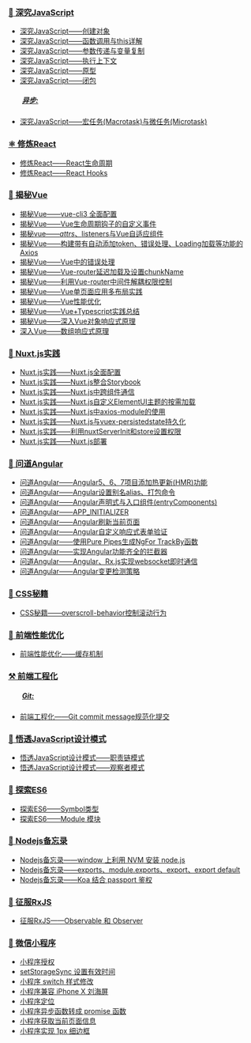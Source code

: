### [🍓 深究JavaScript](https://github.com/staven630/blog/tree/master/%E6%B7%B1%E7%A9%B6JavaScript)

* [深究JavaScript——创建对象](https://github.com/staven630/blog/blob/master/%E6%B7%B1%E7%A9%B6JavaScript/%E6%B7%B1%E7%A9%B6JavaScript%E2%80%94%E2%80%94%E5%88%9B%E5%BB%BA%E5%AF%B9%E8%B1%A1.md)
* [深究JavaScript——函数调用与this详解](https://github.com/staven630/advanced-ninja/blob/master/%E6%B7%B1%E7%A9%B6JavaScript/%E6%B7%B1%E7%A9%B6JavaScript%E2%80%94%E2%80%94%E5%87%BD%E6%95%B0%E8%B0%83%E7%94%A8%E4%B8%8Ethis%E8%AF%A6%E8%A7%A3.md)
* [深究JavaScript——参数传递与变量复制](https://github.com/staven630/advanced-ninja/blob/master/%E6%B7%B1%E7%A9%B6JavaScript/%E6%B7%B1%E7%A9%B6JavaScript%E2%80%94%E2%80%94%E5%8F%82%E6%95%B0%E4%BC%A0%E9%80%92%E4%B8%8E%E5%8F%98%E9%87%8F%E5%A4%8D%E5%88%B6.md)
* [深究JavaScript——执行上下文](https://github.com/staven630/blog/blob/master/%E6%B7%B1%E7%A9%B6JavaScript/%E6%B7%B1%E7%A9%B6JavaScript%E2%80%94%E2%80%94%E6%89%A7%E8%A1%8C%E4%B8%8A%E4%B8%8B%E6%96%87.md)
* [深究JavaScript——原型](https://github.com/staven630/blog/blob/master/%E6%B7%B1%E7%A9%B6JavaScript/%E6%B7%B1%E7%A9%B6JavaScript%E2%80%94%E2%80%94%E5%8E%9F%E5%9E%8B.md)
* [深究JavaScript——闭包](https://github.com/staven630/blog/blob/master/%E6%B7%B1%E7%A9%B6JavaScript/%E6%B7%B1%E7%A9%B6JavaScript%E2%80%94%E2%80%94%E9%97%AD%E5%8C%85.md)

##### &emsp;&emsp;[异步:](https://github.com/staven630/blog/tree/master/%E6%B7%B1%E7%A9%B6JavaScript/%E5%BC%82%E6%AD%A5)
* [深究JavaScript——宏任务(Macrotask)与微任务(Microtask)](https://github.com/staven630/blog/blob/master/%E6%B7%B1%E7%A9%B6JavaScript/%E5%BC%82%E6%AD%A5/%E5%AE%8F%E4%BB%BB%E5%8A%A1(Macrotask)%E4%B8%8E%E5%BE%AE%E4%BB%BB%E5%8A%A1(Microtask).md)

### [⚛️ 修炼React](https://github.com/staven630/blog/tree/master/%E4%BF%AE%E7%82%BCReact)

* [修炼React——React生命周期](https://github.com/staven630/blog/tree/master/%E4%BF%AE%E7%82%BCReact/React%E7%94%9F%E5%91%BD%E5%91%A8%E6%9C%9F.md)
* [修炼React——React Hooks](https://github.com/staven630/blog/tree/master/%E4%BF%AE%E7%82%BCReact/React%20Hooks.md)

### [🔰 揭秘Vue](https://github.com/staven630/blog/tree/master/%E6%8F%AD%E7%A7%98vue)

* [揭秘Vue——vue-cli3 全面配置](https://github.com/staven630/vue-cli3-config)
* [揭秘Vue——Vue生命周期钩子的自定义事件](https://github.com/staven630/blog/blob/master/%E6%8F%AD%E7%A7%98vue/%E6%8F%AD%E7%A7%98vue%E2%80%94%E2%80%94Vue%E7%94%9F%E5%91%BD%E5%91%A8%E6%9C%9F%E9%92%A9%E5%AD%90%E7%9A%84%E8%87%AA%E5%AE%9A%E4%B9%89%E4%BA%8B%E4%BB%B6.md)
* [揭秘vue——$attrs、$listeners与Vue自适应组件](https://github.com/staven630/blog/blob/master/%E6%8F%AD%E7%A7%98vue/%E6%8F%AD%E7%A7%98vue%E2%80%94%E2%80%94$attrs%E3%80%81$listeners%E4%B8%8EVue%E8%87%AA%E9%80%82%E5%BA%94%E7%BB%84%E4%BB%B6.md)
* [揭秘Vue——构建带有自动添加token、错误处理、Loading加载等功能的Axios](https://github.com/staven630/blog/blob/master/%E6%8F%AD%E7%A7%98vue/%E6%8F%AD%E7%A7%98Vue%E2%80%94%E2%80%94%E6%9E%84%E5%BB%BA%E5%B8%A6%E6%9C%89%E8%87%AA%E5%8A%A8%E6%B7%BB%E5%8A%A0token%E3%80%81%E9%94%99%E8%AF%AF%E5%A4%84%E7%90%86%E3%80%81Loading%E5%8A%A0%E8%BD%BD%E7%AD%89%E5%8A%9F%E8%83%BD%E7%9A%84Axios.md)
* [揭秘Vue——Vue中的错误处理](https://github.com/staven630/blog/blob/master/%E6%8F%AD%E7%A7%98vue/%E6%8F%AD%E7%A7%98vue%E2%80%94%E2%80%94Vue%E4%B8%AD%E7%9A%84%E9%94%99%E8%AF%AF%E5%A4%84%E7%90%86.md)
* [揭秘Vue——Vue-router延迟加载及设置chunkName](https://github.com/staven630/blog/blob/master/%E6%8F%AD%E7%A7%98vue/%E6%8F%AD%E7%A7%98vue%E2%80%94%E2%80%94vue-router%E5%BB%B6%E8%BF%9F%E5%8A%A0%E8%BD%BD%E5%8F%8A%E8%AE%BE%E7%BD%AEchunkName.md)
* [揭秘Vue——利用Vue-router中间件解耦权限控制](https://github.com/staven630/blog/blob/master/%E6%8F%AD%E7%A7%98vue/%E6%8F%AD%E7%A7%98vue%E2%80%94%E2%80%94%E5%88%A9%E7%94%A8vue-router%E4%B8%AD%E9%97%B4%E4%BB%B6%E8%A7%A3%E8%80%A6%E6%9D%83%E9%99%90%E6%8E%A7%E5%88%B6.md)
* [揭秘Vue——Vue单页面应用多布局实践](https://github.com/staven630/blog/blob/master/%E6%8F%AD%E7%A7%98vue/%E6%8F%AD%E7%A7%98vue%E2%80%94%E2%80%94Vue%E5%8D%95%E9%A1%B5%E9%9D%A2%E5%BA%94%E7%94%A8%E5%A4%9A%E5%B8%83%E5%B1%80%E5%AE%9E%E8%B7%B5.md)
* [揭秘Vue——Vue性能优化](https://github.com/staven630/blog/blob/master/%E6%8F%AD%E7%A7%98vue/%E6%8F%AD%E7%A7%98vue%E2%80%94%E2%80%94Vue%E6%80%A7%E8%83%BD%E4%BC%98%E5%8C%96.md)
* [揭秘Vue——Vue+Typescript实践总结](https://github.com/staven630/blog/blob/master/%E6%8F%AD%E7%A7%98vue/%E6%8F%AD%E7%A7%98vue%E2%80%94%E2%80%94Vue%2BTypescript%E5%AE%9E%E8%B7%B5%E6%80%BB%E7%BB%93.md)
* [揭秘Vue——深入Vue对象响应式原理](https://github.com/staven630/blog/blob/master/%E6%8F%AD%E7%A7%98vue/%E6%8F%AD%E7%A7%98vue%E2%80%94%E2%80%94%E6%B7%B1%E5%85%A5Vue%E5%AF%B9%E8%B1%A1%E5%93%8D%E5%BA%94%E5%BC%8F%E5%8E%9F%E7%90%86.md)
* [深入Vue——数组响应式原理](https://github.com/staven630/blog/blob/master/%E6%8F%AD%E7%A7%98vue/%E6%8F%AD%E7%A7%98vue%E2%80%94%E2%80%94%E6%B7%B1%E5%85%A5Vue%E6%95%B0%E7%BB%84%E5%93%8D%E5%BA%94%E5%BC%8F%E5%8E%9F%E7%90%86.md)

### [🍋 Nuxt.js实践](https://github.com/staven630/blog/tree/master/Nuxt.js%E5%AE%9E%E8%B7%B5)

- [Nuxt.js实践——Nuxt.js全面配置](https://github.com/staven630/nuxt-config)
- [Nuxt.js实践——Nuxt.js整合Storybook](https://github.com/staven630/blog/blob/master/Nuxt.js%E5%AE%9E%E8%B7%B5/Nuxt.js%E5%AE%9E%E8%B7%B5%E2%80%94%E2%80%94Nuxt.js%E6%95%B4%E5%90%88Storybook.md)
- [Nuxt.js实践——Nuxt.js中跨组件通信](https://github.com/staven630/blog/blob/master/Nuxt.js%E5%AE%9E%E8%B7%B5/Nuxt.js%E5%AE%9E%E8%B7%B5%E2%80%94%E2%80%94Nuxt.js%E4%B8%AD%E8%B7%A8%E7%BB%84%E4%BB%B6%E9%80%9A%E4%BF%A1.md)
- [Nuxt.js实践——Nuxt.js自定义ElementUI主题的按需加载](https://github.com/staven630/blog/blob/master/Nuxt.js%E5%AE%9E%E8%B7%B5/Nuxt.js%E5%AE%9E%E8%B7%B5%E2%80%94%E2%80%94Nuxt.js%E8%87%AA%E5%AE%9A%E4%B9%89ElementUI%E4%B8%BB%E9%A2%98%E7%9A%84%E6%8C%89%E9%9C%80%E5%8A%A0%E8%BD%BD.md)
- [Nuxt.js实践——Nuxt.js中axios-module的使用](https://github.com/staven630/blog/blob/master/Nuxt.js%E5%AE%9E%E8%B7%B5/Nuxt.js%E5%AE%9E%E8%B7%B5%E2%80%94%E2%80%94Nuxt.js%E4%B8%ADaxios-module%E7%9A%84%E4%BD%BF%E7%94%A8.md)
- [Nuxt.js实践——Nuxt.js与vuex-persistedstate持久化](https://github.com/staven630/blog/blob/master/Nuxt.js%E5%AE%9E%E8%B7%B5/Nuxt.js%E5%AE%9E%E8%B7%B5%E2%80%94%E2%80%94Nuxt.js%E4%B8%8Evuex-persistedstate%E6%8C%81%E4%B9%85%E5%8C%96.md)
- [Nuxt.js实践——利用nuxtServerInit和store设置权限](https://github.com/staven630/blog/blob/master/Nuxt.js%E5%AE%9E%E8%B7%B5/Nuxt.js%E5%AE%9E%E8%B7%B5%E2%80%94%E2%80%94%E5%88%A9%E7%94%A8nuxtServerInit%E5%92%8Cstore%E8%AE%BE%E7%BD%AE%E6%9D%83%E9%99%90.md)
- [Nuxt.js实践——Nuxt.js部署](https://github.com/staven630/blog/blob/master/Nuxt.js%E5%AE%9E%E8%B7%B5/Nuxt.js%E5%AE%9E%E8%B7%B5%E2%80%94%E2%80%94Nuxt.js%E9%83%A8%E7%BD%B2.md)

### [🍎 问道Angular](https://github.com/staven630/blog/tree/master/%E9%97%AE%E9%81%93Angular)

* [问道Angular——Angular5、6、7项目添加热更新(HMR)功能](https://github.com/staven630/blog/blob/master/%E9%97%AE%E9%81%93Angular/%E9%97%AE%E9%81%93Angular%E2%80%94%E2%80%94Angular5%E3%80%816%E3%80%817%E9%A1%B9%E7%9B%AE%E6%B7%BB%E5%8A%A0%E7%83%AD%E6%9B%B4%E6%96%B0(HMR)%E5%8A%9F%E8%83%BD.md)
* [问道Angular——Angular设置别名alias、打包命令](https://github.com/staven630/blog/blob/master/%E9%97%AE%E9%81%93Angular/%E9%97%AE%E9%81%93Angular%E2%80%94%E2%80%94Angular%E8%AE%BE%E7%BD%AE%E5%88%AB%E5%90%8Dalias%E3%80%81%E6%89%93%E5%8C%85%E5%91%BD%E4%BB%A4.md)
* [问道Angular——Angular声明式与入口组件(entryComponents)](https://github.com/staven630/blog/blob/master/%E9%97%AE%E9%81%93Angular/%E9%97%AE%E9%81%93Angular%E2%80%94%E2%80%94Angular%E5%A3%B0%E6%98%8E%E5%BC%8F%E4%B8%8E%E5%85%A5%E5%8F%A3%E7%BB%84%E4%BB%B6(entryComponents).md)
* [问道Angular——APP_INITIALIZER](https://github.com/staven630/blog/blob/master/%E9%97%AE%E9%81%93Angular/%E9%97%AE%E9%81%93Angular%E2%80%94%E2%80%94APP_INITIALIZER.md)
* [问道Angular——Angular刷新当前页面](https://github.com/staven630/blog/blob/master/%E9%97%AE%E9%81%93Angular/%E9%97%AE%E9%81%93Angular%E2%80%94%E2%80%94Angular%E5%88%B7%E6%96%B0%E5%BD%93%E5%89%8D%E9%A1%B5%E9%9D%A2.md)
* [问道Angular——Angular自定义响应式表单验证](https://github.com/staven630/blog/blob/master/%E9%97%AE%E9%81%93Angular/%E9%97%AE%E9%81%93Angular%E2%80%94%E2%80%94Angular%E8%87%AA%E5%AE%9A%E4%B9%89%E5%93%8D%E5%BA%94%E5%BC%8F%E8%A1%A8%E5%8D%95%E9%AA%8C%E8%AF%81.md)
* [问道Angular——使用Pure Pipes生成NgFor TrackBy函数](https://github.com/staven630/blog/blob/master/%E9%97%AE%E9%81%93Angular/%E9%97%AE%E9%81%93Angular%E2%80%94%E2%80%94%E4%BD%BF%E7%94%A8Pure%20Pipes%E7%94%9F%E6%88%90NgFor%20TrackBy%E5%87%BD%E6%95%B0.md)
* [问道Angular——实现Angular功能齐全的拦截器](https://github.com/staven630/blog/blob/master/%E9%97%AE%E9%81%93Angular/%E9%97%AE%E9%81%93Angular%E2%80%94%E2%80%94%E5%AE%9E%E7%8E%B0Angular%E5%8A%9F%E8%83%BD%E9%BD%90%E5%85%A8%E7%9A%84%E6%8B%A6%E6%88%AA%E5%99%A8.md)
* [问道Angular——Angular、Rx.js实现websocket即时通信](https://github.com/staven630/blog/blob/master/%E9%97%AE%E9%81%93Angular/%E9%97%AE%E9%81%93Angular%E2%80%94%E2%80%94Angular%E3%80%81Rx.js%E5%AE%9E%E7%8E%B0websocket%E5%8D%B3%E6%97%B6%E9%80%9A%E4%BF%A1.md)
* [问道Angular——Angular变更检测策略](https://github.com/staven630/blog/blob/master/%E9%97%AE%E9%81%93Angular/%E9%97%AE%E9%81%93Angular%E2%80%94%E2%80%94Angular%E5%8F%98%E6%9B%B4%E6%A3%80%E6%B5%8B%E7%AD%96%E7%95%A5(Check%20Detection%20Strategy).md)


### [💝 CSS秘籍](https://github.com/staven630/blog/tree/master/CSS%E7%A7%98%E7%B1%8D)

* [CSS秘籍——overscroll-behavior控制滚动行为](https://github.com/staven630/blog/tree/master/CSS秘籍/overscroll-behavior控制滚动行为.md)

### [🍭 前端性能优化](https://github.com/staven630/blog/tree/master/%E5%89%8D%E7%AB%AF%E6%80%A7%E8%83%BD%E4%BC%98%E5%8C%96)

* [前端性能优化——缓存机制](https://github.com/staven630/blog/tree/master/%E5%89%8D%E7%AB%AF%E6%80%A7%E8%83%BD%E4%BC%98%E5%8C%96/%E5%89%8D%E7%AB%AF%E7%BC%93%E5%AD%98%E6%9C%BA%E5%88%B6.md)

### [⚒️ 前端工程化](https://github.com/staven630/blog/blob/master/%E5%89%8D%E7%AB%AF%E5%B7%A5%E7%A8%8B%E5%8C%96)

##### &emsp;&emsp;[Git:](https://github.com/staven630/blog/blob/master/%E5%89%8D%E7%AB%AF%E5%B7%A5%E7%A8%8B%E5%8C%96/Git)
* [前端工程化——Git commit message规范化提交](https://github.com/staven630/blog/blob/master/%E5%89%8D%E7%AB%AF%E5%B7%A5%E7%A8%8B%E5%8C%96/Git/Git%20commit%20message%E8%A7%84%E8%8C%83%E5%8C%96%E6%8F%90%E4%BA%A4.md)

<!-- ### [🥂 前端实践](https://github.com/staven630/blog/tree/master/%E5%89%8D%E7%AB%AF%E5%AE%9E%E8%B7%B5)

##### &emsp;&emsp;[Handsontable:](https://github.com/staven630/blog/tree/master/%E5%89%8D%E7%AB%AF%E5%AE%9E%E8%B7%B5/Handsontable)
* [Handsontable-初始化](https://github.com/staven630/blog/tree/master/%E5%89%8D%E7%AB%AF%E5%AE%9E%E8%B7%B5/Handsontable/Handsontable-%E5%88%9D%E5%A7%8B%E5%8C%96.md)
* [Handsontable-数据源](https://github.com/staven630/blog/tree/master/前端实践/Handsontable/Handsontable-数据源.md) -->

### [🍉 悟透JavaScript设计模式](https://github.com/staven630/blog/tree/master/%E6%82%9F%E9%80%8FJavaScript%E8%AE%BE%E8%AE%A1%E6%A8%A1%E5%BC%8F)

- [悟透JavaScript设计模式——职责链模式](https://github.com/staven630/blog/blob/master/%E6%82%9F%E9%80%8FJavaScript%E8%AE%BE%E8%AE%A1%E6%A8%A1%E5%BC%8F/%E6%82%9F%E9%80%8FJavaScript%E8%AE%BE%E8%AE%A1%E6%A8%A1%E5%BC%8F%E2%80%94%E2%80%94%E8%81%8C%E8%B4%A3%E9%93%BE%E6%A8%A1%E5%BC%8F.md)
- [悟透JavaScript设计模式——观察者模式](https://github.com/staven630/blog/blob/master/%E6%82%9F%E9%80%8FJavaScript%E8%AE%BE%E8%AE%A1%E6%A8%A1%E5%BC%8F/%E6%82%9F%E9%80%8FJavaScript%E8%AE%BE%E8%AE%A1%E6%A8%A1%E5%BC%8F%E2%80%94%E2%80%94%E8%A7%82%E5%AF%9F%E8%80%85%E6%A8%A1%E5%BC%8F.md)

### [🍐 探索ES6](https://github.com/staven630/blog/tree/master/%E6%8E%A2%E7%B4%A2ES6)

- [探索ES6——Symbol类型](https://github.com/staven630/blog/blob/master/%E6%8E%A2%E7%B4%A2ES6/%E6%8E%A2%E7%B4%A2ES6%E2%80%94%E2%80%94Symbol%E7%B1%BB%E5%9E%8B.md)
- [探索ES6——Module 模块](https://github.com/staven630/blog/blob/master/%E6%8E%A2%E7%B4%A2ES6/%E6%8E%A2%E7%B4%A2ES6%E2%80%94%E2%80%94Module%E6%A8%A1%E5%9D%97.md)

### [🍏 Nodejs备忘录](https://github.com/staven630/blog/tree/master/Nodejs%E5%A4%87%E5%BF%98%E5%BD%95)

- [Nodejs备忘录——window 上利用 NVM 安装 node.js](https://github.com/staven630/blog/blob/master/Nodejs%E5%A4%87%E5%BF%98%E5%BD%95/window%E4%B8%8A%E5%88%A9%E7%94%A8NVM%E5%AE%89%E8%A3%85node.js.md)
- [Nodejs备忘录——exports、module.exports、export、export default](https://github.com/staven630/blog/blob/master/Nodejs%E5%A4%87%E5%BF%98%E5%BD%95/exports%E3%80%81module.exports%E3%80%81export%E3%80%81export%20default.md)
- [Nodejs备忘录——Koa 结合 passport 鉴权](https://github.com/staven630/blog/blob/master/Nodejs%E5%A4%87%E5%BF%98%E5%BD%95/Koa%E7%BB%93%E5%90%88passport%E9%89%B4%E6%9D%83.md)


### [🍉 征服RxJS](https://github.com/staven630/blog/tree/master/%E5%BE%81%E6%9C%8DRxJS)

- [征服RxJS——Observable 和 Observer](https://github.com/staven630/blog/blob/master/%E5%BE%81%E6%9C%8DRxJS/%E5%BE%81%E6%9C%8DRxJS%E2%80%94%E2%80%94Observable%E5%92%8CObserver.md)

### [🍇 微信小程序](https://github.com/staven630/blog/tree/master/%E5%BE%AE%E4%BF%A1%E5%B0%8F%E7%A8%8B%E5%BA%8F)

- [小程序授权](https://github.com/staven630/blog/tree/master/%E5%BE%AE%E4%BF%A1%E5%B0%8F%E7%A8%8B%E5%BA%8F/%E5%B0%8F%E7%A8%8B%E5%BA%8F%E6%8E%88%E6%9D%83.md)
- [setStorageSync 设置有效时间](https://github.com/staven630/blog/tree/master/%E5%BE%AE%E4%BF%A1%E5%B0%8F%E7%A8%8B%E5%BA%8F/setStorageSync%E8%AE%BE%E7%BD%AE%E6%9C%89%E6%95%88%E6%97%B6%E9%97%B4.md)
- [小程序 switch 样式修改](https://github.com/staven630/blog/tree/master/%E5%BE%AE%E4%BF%A1%E5%B0%8F%E7%A8%8B%E5%BA%8F/%E5%B0%8F%E7%A8%8B%E5%BA%8Fswitch%E6%A0%B7%E5%BC%8F%E4%BF%AE%E6%94%B9.md)
- [小程序兼容 iPhone X 刘海屏](https://github.com/staven630/blog/tree/master/%E5%BE%AE%E4%BF%A1%E5%B0%8F%E7%A8%8B%E5%BA%8F/%E5%B0%8F%E7%A8%8B%E5%BA%8F%E5%85%BC%E5%AE%B9iPhone%20X%E5%88%98%E6%B5%B7%E5%B1%8F.md)
- [小程序定位](https://github.com/staven630/blog/tree/master/%E5%BE%AE%E4%BF%A1%E5%B0%8F%E7%A8%8B%E5%BA%8F/%E5%B0%8F%E7%A8%8B%E5%BA%8F%E5%AE%9A%E4%BD%8D.md)
- [小程序异步函数转成 promise 函数](https://github.com/staven630/blog/tree/master/%E5%BE%AE%E4%BF%A1%E5%B0%8F%E7%A8%8B%E5%BA%8F/%E5%B0%8F%E7%A8%8B%E5%BA%8F%E5%BC%82%E6%AD%A5%E5%87%BD%E6%95%B0%E8%BD%AC%E6%88%90promise%E5%87%BD%E6%95%B0.md)
- [小程序获取当前页面信息](https://github.com/staven630/blog/tree/master/%E5%BE%AE%E4%BF%A1%E5%B0%8F%E7%A8%8B%E5%BA%8F/%E5%B0%8F%E7%A8%8B%E5%BA%8F%E8%8E%B7%E5%8F%96%E5%BD%93%E5%89%8D%E9%A1%B5%E9%9D%A2%E4%BF%A1%E6%81%AF.md)
- [小程序实现 1px 细边框](https://github.com/staven630/blog/tree/master/%E5%BE%AE%E4%BF%A1%E5%B0%8F%E7%A8%8B%E5%BA%8F/%E5%B0%8F%E7%A8%8B%E5%BA%8F%E5%AE%9E%E7%8E%B01px%E7%BB%86%E8%BE%B9%E6%A1%86.md)

